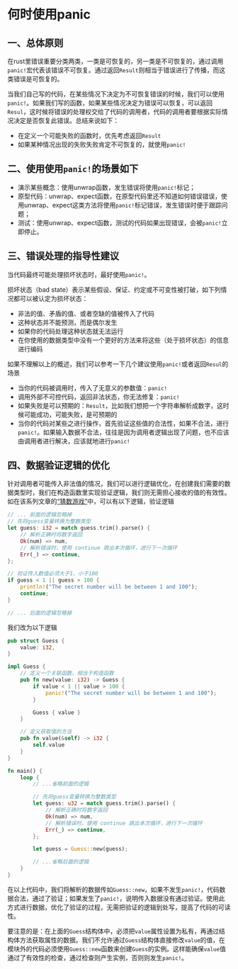 # 何时使用panic

## 一、总体原则

在rust里错误重要分类两类，一类是可恢复的，另一类是不可恢复的，通过调用`panic!`宏代表该错误不可恢复。通过返回`Result`则相当于错误进行了传播，而这类错误是可恢复的。

当我们自己写的代码，在某些情况下决定为不可恢复错误的时候，我们可以使用`panic!`。如果我们写的函数，如果某些情况决定为错误可以恢复，可以返回`Resul`，这时候将错误的处理权交给了代码的调用者，代码的调用者要根据实际情况决定是否恢复此错误。总结来说如下：

- 在定义一个可能失败的函数时，优先考虑返回`Result`
- 如果某种情况出现的失败失败肯定不可恢复的，就使用`panic!`

## 二、使用使用`panic!`的场景如下

- 演示某些概念：使用unwrap函数，发生错误将使用`panic!`标记；
- 原型代码：unwrap、expect函数，在原型代码里还不知道如何错误错误，使用unwrap、expect这类方法将使用`panic!`标记错误，发生错误时便于跟踪问题；
- 测试：使用unwrap、expect函数，测试的代码如果出现错误，会被`panic!`立即停止。

## 三、错误处理的指导性建议

当代码最终可能处理损坏状态时，最好使用`panic!`。

损坏状态（bad state）表示某些假设、保证、约定或不可变性被打破，如下列情况都可以被认定为损坏状态：

- 非法的值、矛盾的值、或者空缺的值被传入了代码
- 这种状态并不能预测，而是偶尔发生
- 如果你的代码处理这种状态就无法运行
- 在你使用的数据类型中没有一个更好的方法来将这些（处于损坏状态）的信息进行编码

如果不理解以上的概述，我们可以参考一下几个建议使用`panic!`或者返回`Resul`的场景

- 当你的代码被调用时，传入了无意义的参数值：`panic!`
- 调用外部不可控代码，返回非法状态，你无法修复：`panic!`
- 如果失败是可以预期的：`Result`，比如我们想把一个字符串解析成数字，这时候可能成功，可能失败，是可预期的
- 当你的代码对某些之进行操作，首先验证这些值的合法性，如果不合法，进行`panic!`。如果输入数据不合法，往往是因为调用者逻辑出现了问题，也不应该由调用者进行解决，应该就地进行`panic!`

## 四、数据验证逻辑的优化

针对调用者可能传入非法值的情况，我们可以进行逻辑优化，在创建我们需要的数据类型时，我们在构造函数里实现验证逻辑，我们则无需担心接收的值的有效性。如在该系列文章的[“猜数游戏”](../02_guessing_game/01_guessing_game.md)中，可以有以下逻辑，验证逻辑

```rust
// ... 前面的逻辑忽略掉
// 先将guess变量转换为整数类型
let guess: i32 = match guess.trim().parse() {
    // 解析正确时将数字返回
    Ok(num) => num,
    // 解析错误时，使用 continue 跳出本次循环，进行下一次循环
    Err(_) => continue,
};

// 验证传入数值必须大于1、小于100
if guess < 1 || guess > 100 {
    println!("The secret number will be between 1 and 100");
    continue;
}

// ... 后面的逻辑忽略掉
```

我们改为以下逻辑

```rust
pub struct Guess {
    value: i32,
}

impl Guess {
    // 定义一个关联函数，相当于构造函数
    pub fn new(value: i32) -> Guess {
        if value < 1 || value > 100 {
            panic!("The secret number will be between 1 and 100");
        }

        Guess { value }
    }

    // 定义获取值的方法
    pub fn value(&self) -> i32 {
        self.value
    }
}

fn main() {
    loop {
        // ...省略前面的逻辑

        // 先将guess变量转换为整数类型
        let guess: u32 = match guess.trim().parse() {
            // 解析正确时将数字返回
            Ok(num) => num,
            // 解析错误时，使用 continue 跳出本次循环，进行下一次循环
            Err(_) => continue,
        };

        let guess = Guess::new(guess);

        // ...省略后面的逻辑
    }
}
```

在以上代码中，我们将解析的数据传如`Guess::new`，如果不发生`panic!`，代码数据合法，通过了验证；如果发生了`panic!`，说明传入数据没有通过验证。使用此方式进行数据，优化了验证的过程，无需把验证的逻辑到处写，提高了代码的可读性。

要注意的是：在上面的`Guess`结构体中，必须把`value`属性设置为私有，再通过结构体方法获取属性的数据。我们不允许通过`Guess`结构体直接修改`value`的值，在模块外的代码必须使用`Guess::new`函数来创建`Guess`的实例。这样能确保`value`值通过了有效性的检查，通过检查则产生实例，否则则发生`panic!`。
